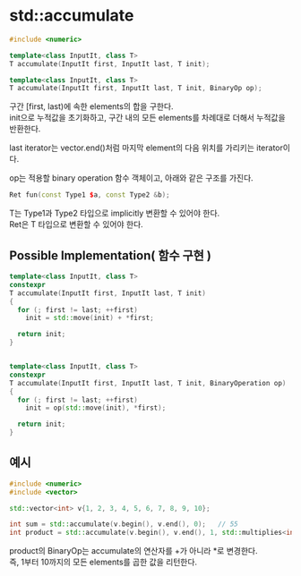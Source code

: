 # std::accumulate
``` cpp
#include <numeric>

template<class InputIt, class T>
T accumulate(InputIt first, InputIt last, T init);

template<class InputIt, class T>
T accumulate(InputIt first, InputIt last, T init, BinaryOp op);
```
구간 [first, last)에 속한 elements의 합을 구한다. </br>
init으로 누적값을 초기화하고, 구간 내의 모든 elements를 차례대로 더해서 누적값을 반환한다. </br>

last iterator는 vector.end()처럼 마지막 element의 다음 위치를 가리키는 iterator이다. </br>

op는 적용할 binary operation 함수 객체이고, 아래와 같은 구조를 가진다.
``` cpp
Ret fun(const Type1 $a, const Type2 &b);
```
T는 Type1과 Type2 타입으로 implicitly 변환할 수 있어야 한다. </br>
Ret은 T 타입으로 변환할 수 있어야 한다.

## Possible Implementation( 함수 구현 )
``` cpp
template<class InputIt, class T>
constexpr
T accumulate(InputIt first, InputIt last, T init)
{
  for (; first != last; ++first)
    init = std::move(init) + *first;

  return init;
}


template<class InputIt, class T>
constexpr
T accumulate(InputIt first, InputIt last, T init, BinaryOperation op)
{
  for (; first != last; ++first)
    init = op(std::move(init), *first);

  return init;
}
```


## 예시
``` cpp
#include <numeric>
#include <vector>

std::vector<int> v{1, 2, 3, 4, 5, 6, 7, 8, 9, 10};

int sum = std::accumulate(v.begin(), v.end(), 0);   // 55
int product = std::accumulate(v.begin(), v.end(), 1, std::multiplies<int>());  // 362880
```
product의 BinaryOp는 accumulate의 연산자를 +가 아니라 *로 변경한다. </br>
즉, 1부터 10까지의 모든 elements를 곱한 값을 리턴한다.


